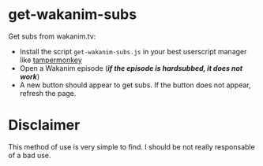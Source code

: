 # get-wakanim-subs
Get subs from wakanim.tv:

- Install the script `get-wakanim-subs.js` in your best userscript manager like [tampermonkey](https://chrome.google.com/webstore/detail/tampermonkey/dhdgffkkebhmkfjojejmpbldmpobfkfo)
- Open a Wakanim episode (***if the episode is hardsubbed, it does not work***)
- A new button should appear to get subs. If the button does not appear, refresh the page.

# Disclaimer
This method of use is very simple to find. I should be not really responsable of a bad use.
